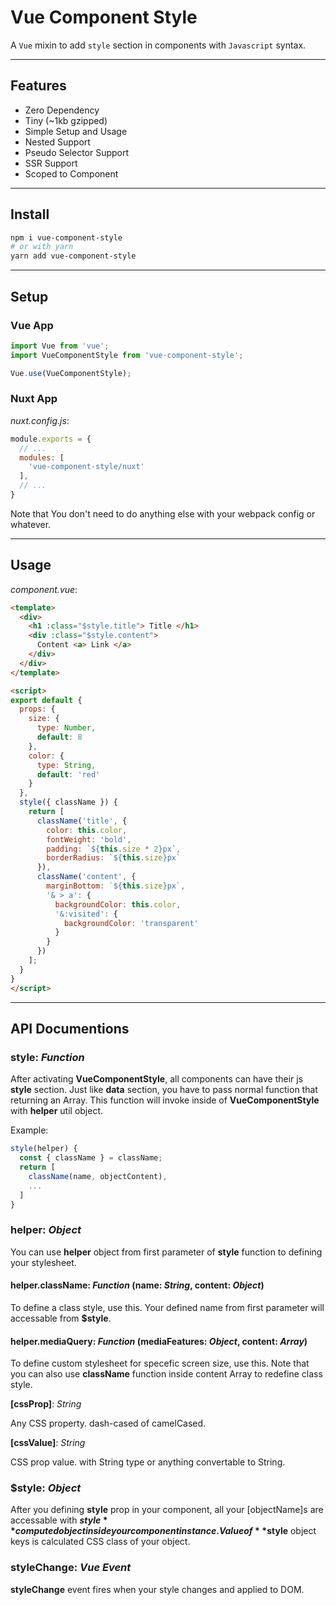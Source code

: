 # Vue Component Style

A `Vue` mixin to add `style` section in components with `Javascript` syntax.

---

## Features

- Zero Dependency
- Tiny (~1kb gzipped)
- Simple Setup and Usage
- Nested Support
- Pseudo Selector Support
- SSR Support
- Scoped to Component

---

## Install

```bash
npm i vue-component-style
# or with yarn
yarn add vue-component-style
```

---

## Setup

### Vue App

```javascript
import Vue from 'vue';
import VueComponentStyle from 'vue-component-style';

Vue.use(VueComponentStyle);
```

### Nuxt App

_nuxt.config.js_:
```javascript
module.exports = {
  // ...
  modules: [
    'vue-component-style/nuxt'
  ],
  // ...
}
```

Note that You don't need to do anything else with your webpack config or whatever.

---

## Usage

_component.vue_:
```html
<template>
  <div>
    <h1 :class="$style.title"> Title </h1>
    <div :class="$style.content">
      Content <a> Link </a>
    </div>
  </div>
</template>

<script>
export default {
  props: {
    size: {
      type: Number,
      default: 8
    },
    color: {
      type: String,
      default: 'red'
    }
  },
  style({ className }) {
    return [
      className('title', {
        color: this.color,
        fontWeight: 'bold',
        padding: `${this.size * 2}px`,
        borderRadius: `${this.size}px`
      }),
      className('content', {
        marginBottom: `${this.size}px`,
        '& > a': {
          backgroundColor: this.color,
          '&:visited': {
            backgroundColor: 'transparent'
          }
        }
      })
    ];
  }
}
</script>
```

---

## API Documentions

### style: _Function_
After activating **VueComponentStyle**, all components can have their js **style** section. Just like **data** section, you have to pass normal function that returning an Array. This function will invoke inside of **VueComponentStyle** with **helper** util object.

Example:
```javascript
style(helper) {
  const { className } = className;
  return [
    className(name, objectContent),
    ...
  ]
}
```

### helper: _Object_
You can use **helper** object from first parameter of **style** function to defining your stylesheet.

#### helper.className: _Function_ (name: _String_, content: _Object_)
To define a class style, use this. Your defined name from first parameter will accessable from **$style**.

#### helper.mediaQuery: _Function_ (mediaFeatures: _Object_, content: _Array_)
To define custom stylesheet for specefic screen size, use this. Note that you can also use **className** function inside content Array to redefine class style.

**[cssProp]**: _String_

Any CSS property. dash-cased of camelCased.

**[cssValue]**: _String_

CSS prop value. with String type or anything convertable to String.

### $style: _Object_
After you defining **style** prop in your component, all your [objectName]s are accessable with **$style** computed object inside your component instance. Value of **$style** object keys is calculated CSS class of your object.

### styleChange: _Vue Event_

**styleChange** event fires when your style changes and applied to DOM.
